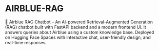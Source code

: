 # AIRBLUE-RAG
🚀 Airblue RAG Chatbot – An AI-powered Retrieval-Augmented Generation (RAG) chatbot built with FastAPI backend and a modern frontend UI. It answers queries about Airblue using a custom knowledge base. Deployed on Hugging Face Spaces with interactive chat, user-friendly design, and real-time responses.
